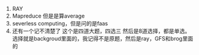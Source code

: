 1. RAY
2. Mapreduce 但是是算average
3. severless computing，但是问的是faas
4. 还有一个记不清楚了
这个是四道大题，四选三
然后是8道选择，都是单选。
选择就是backgroud里面的，我记得不是原题，然后是ray，GFS和brog里面的